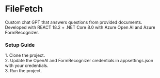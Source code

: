 # FileFetch
Custom chat GPT that answers questions from provided documents. Developed with REACT 18.2 + .NET Core 8.0 with Azure Open AI and Azure FormRecognizer.
<br>
<h3>Setup Guide</h3>
1. Clone the project.<br>
2. Update the OpenAI and FormRecognizer credentials in appsettings.json with your credentials.<br>
3. Run the project.<br>
